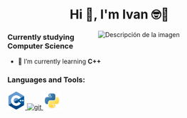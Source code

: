 <h1 align="center">Hi 👋, I'm Ivan 🤓🤖</h1>
<img align="right" alt="Descripción de la imagen" width="300" src="https://cdn.donmai.us/original/c6/3c/c63cae1344766f14d9d184e5aafed065.gif">
<h3 align="left">Currently studying Computer Science</h3>

- 🌱 I’m currently learning **C++**

<p align="left">
</p>


<h3 align="left" vertical-aling="bottom">Languages and Tools:</h3>
<p align="left"> <a href="https://www.w3schools.com/cpp/" target="_blank" rel="noreferrer"> <img src="https://raw.githubusercontent.com/devicons/devicon/master/icons/cplusplus/cplusplus-original.svg" alt="cplusplus" width="40" height="40"/> </a> <a href="https://git-scm.com/" target="_blank" rel="noreferrer"> <img src="https://www.vectorlogo.zone/logos/git-scm/git-scm-icon.svg" alt="git" width="40" height="40"/> </a> <a href="https://www.python.org" target="_blank" rel="noreferrer"> <img src="https://raw.githubusercontent.com/devicons/devicon/master/icons/python/python-original.svg" alt="python" width="40" height="40"/> </a> </p>
